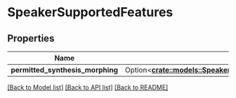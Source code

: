 # SpeakerSupportedFeatures

## Properties

Name | Type | Description | Notes
------------ | ------------- | ------------- | -------------
**permitted_synthesis_morphing** | Option<[**crate::models::SpeakerSupportPermittedSynthesisMorphing**](SpeakerSupportPermittedSynthesisMorphing.md)> |  | [optional]

[[Back to Model list]](../README.md#documentation-for-models) [[Back to API list]](../README.md#documentation-for-api-endpoints) [[Back to README]](../README.md)


